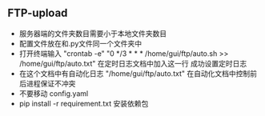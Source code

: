 ## FTP-upload
- 服务器端的文件夹数目需要小于本地文件夹数目
- 配置文件放在和.py文件同一个文件夹中
- 打开终端输入 "crontab -e"  "0 */3 * * * /home/gui/ftp/auto.sh >> /home/gui/ftp/auto.txt"  在定时日志文档中加入这一行 成功设置定时日志
- 在这个文档中有自动化日志  "/home/gui/ftp/auto.txt"  在自动化文档中控制前后进程保证不冲突
- 不要移动 config.yaml
-  pip install -r requirement.txt 安装依赖包
